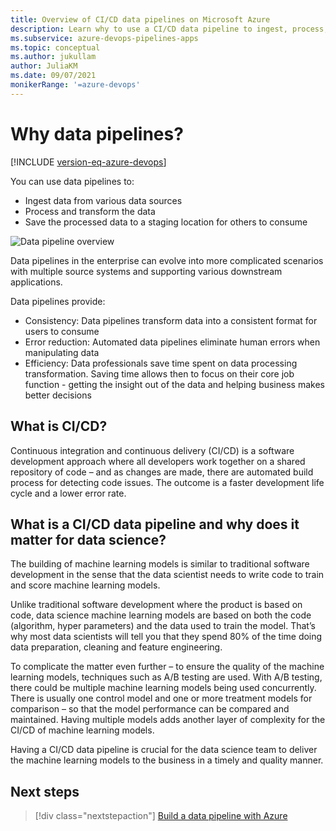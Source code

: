 ```yaml
---
title: Overview of CI/CD data pipelines on Microsoft Azure 
description: Learn why to use a CI/CD data pipeline to ingest, process, and share data
ms.subservice: azure-devops-pipelines-apps
ms.topic: conceptual
ms.author: jukullam
author: JuliaKM
ms.date: 09/07/2021
monikerRange: '=azure-devops'
---
```


# Why data pipelines?

[!INCLUDE [version-eq-azure-devops](../../../../includes/version-eq-azure-devops.md)]

You can use data pipelines to:
* Ingest data from various data sources
* Process and transform the data 
* Save the processed data to a staging location for others to consume

![Data pipeline overview](media/data-pipeline-overview.png)

Data pipelines in the enterprise can evolve into more complicated scenarios with multiple source systems and supporting various downstream applications.

Data pipelines provide:
* Consistency: Data pipelines transform data into a consistent format for users to consume
* Error reduction: Automated data pipelines eliminate human errors when manipulating data
* Efficiency: Data professionals save time spent on data processing transformation. Saving time allows then to focus on their core job function - getting the insight out of the data and helping business makes better decisions

## What is CI/CD?
Continuous integration and continuous delivery (CI/CD) is a software development approach where all developers work together on a shared repository of code – and as changes are made, there are automated build process for detecting code issues.  The outcome is a faster development life cycle and a lower error rate.   

## What is a CI/CD data pipeline and why does it matter for data science?
The building of machine learning models is similar to traditional software development in the sense that the data scientist needs to write code to train and score machine learning models. 

Unlike traditional software development where the product is based on code, data science machine learning models are based on both the code (algorithm, hyper parameters) and the data used to train the model.  That’s why most data scientists will tell you that they spend 80% of the time doing data preparation, cleaning and feature engineering.  

To complicate the matter even further – to ensure the quality of the machine learning models, techniques such as A/B testing are used. With A/B testing, there could be multiple machine learning models being used concurrently.  There is usually one control model and one or more treatment models for comparison – so that the model performance can be compared and maintained.  Having multiple models adds another layer of complexity for the CI/CD of machine learning models.

Having a CI/CD data pipeline is crucial for the data science team to deliver the machine learning models to the business in a timely and quality manner. 

## Next steps
> [!div class="nextstepaction"]
> [Build a data pipeline with Azure](build-data-pipeline.md)
